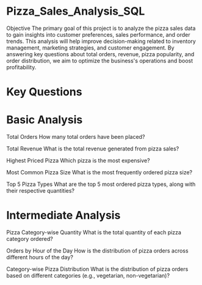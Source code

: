 # Pizza_Sales_Analysis_SQL
Objective
The primary goal of this project is to analyze the pizza sales data to gain insights into customer preferences, sales performance, and order trends. This analysis will help improve decision-making related to inventory management, marketing strategies, and customer engagement. By answering key questions about total orders, revenue, pizza popularity, and order distribution, we aim to optimize the business's operations and boost profitability.

# Key Questions
# Basic Analysis

Total Orders
How many total orders have been placed?

Total Revenue
What is the total revenue generated from pizza sales?

Highest Priced Pizza
Which pizza is the most expensive?

Most Common Pizza Size
What is the most frequently ordered pizza size?

Top 5 Pizza Types
What are the top 5 most ordered pizza types, along with their respective quantities?

# Intermediate Analysis
Pizza Category-wise Quantity
What is the total quantity of each pizza category ordered?

Orders by Hour of the Day
How is the distribution of pizza orders across different hours of the day?

Category-wise Pizza Distribution
What is the distribution of pizza orders based on different categories (e.g., vegetarian, non-vegetarian)?
